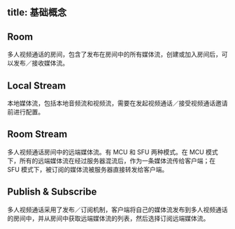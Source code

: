 title: 基础概念
---

## Room

多人视频通话的房间，包含了发布在房间中的所有媒体流，创建或加入房间后，可以发布／接收媒体流。

## Local Stream

本地媒体流，包括本地音频流和视频流，需要在发起视频通话／接受视频通话邀请前进行配置。

## Room Stream

多人视频通话房间中的远端媒体流。有 MCU 和 SFU 两种模式。在 MCU 模式下，所有的远端媒体流在经过服务器混流后，作为一条媒体流传给客户端；在 SFU 模式下，被订阅的媒体流被服务器直接转发给客户端。

## Publish & Subscribe

多人视频通话采用了发布／订阅机制，客户端将自己的媒体流发布到多人视频通话的房间中，并从房间中获取远端媒体流的列表，然后选择订阅远端媒体流。
